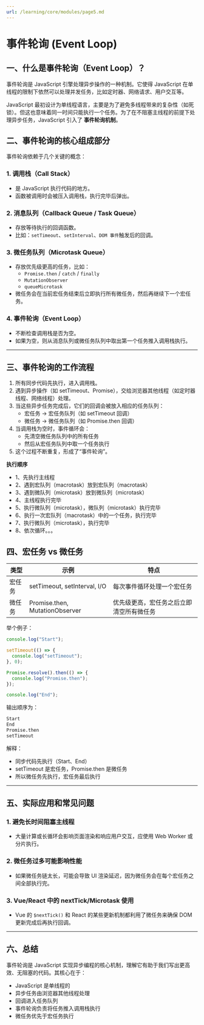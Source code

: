 ```yaml
---
url: /learning/core/modules/page5.md
---
```

# 事件轮询 (Event Loop)

## 一、什么是事件轮询（Event Loop）？

事件轮询是 JavaScript 引擎处理异步操作的一种机制。它使得 JavaScript 在单线程的限制下依然可以处理并发任务，比如定时器、网络请求、用户交互等。

JavaScript 最初设计为单线程语言，主要是为了避免多线程带来的复杂性（如死锁）。但这也意味着同一时间只能执行一个任务。为了在不阻塞主线程的前提下处理异步任务，JavaScript 引入了 **事件轮询机制**。

## 二、事件轮询的核心组成部分

事件轮询依赖于几个关键的概念：

### 1. 调用栈（Call Stack）

* 是 JavaScript 执行代码的地方。
* 函数被调用时会被压入调用栈，执行完毕后弹出。

### 2. 消息队列（Callback Queue / Task Queue）

* 存放等待执行的回调函数。
* 比如：`setTimeout`、`setInterval`、`DOM 事件`触发后的回调。

### 3. 微任务队列（Microtask Queue）

* 存放优先级更高的任务，比如：
  * `Promise.then` / `catch` / `finally`
  * `MutationObserver`
  * `queueMicrotask`
* 微任务会在当前宏任务结束后立即执行所有微任务，然后再继续下一个宏任务。

### 4. 事件轮询（Event Loop）

* 不断检查调用栈是否为空。
* 如果为空，则从消息队列或微任务队列中取出第一个任务推入调用栈执行。

***

## 三、事件轮询的工作流程

1. 所有同步代码先执行，进入调用栈。
2. 遇到异步操作（如 setTimeout、Promise），交给浏览器其他线程（如定时器线程、网络线程）处理。
3. 当这些异步任务完成后，它们的回调会被放入相应的任务队列：
   * 宏任务 → 宏任务队列（如 setTimeout 回调）
   * 微任务 → 微任务队列（如 Promise.then 回调）
4. 当调用栈为空时，事件循环会：
   * 先清空微任务队列中的所有任务
   * 然后从宏任务队列中取一个任务执行
5. 这个过程不断重复，形成了“事件轮询”。

**执行顺序**

* 1、先执行主线程
* 2、遇到宏队列（macrotask）放到宏队列（macrotask）
* 3、遇到微队列（microtask）放到微队列（microtask）
* 4、主线程执行完毕
* 5、执行微队列（microtask），微队列（microtask）执行完毕
* 6、执行一次宏队列（macrotask）中的一个任务，执行完毕
* 7、执行微队列（microtask），执行完毕
* 8、依次循环。。。

## 四、宏任务 vs 微任务

| 类型     | 示例                              | 特点                                       |
|----------|-----------------------------------|--------------------------------------------|
| 宏任务   | setTimeout, setInterval, I/O      | 每次事件循环处理一个宏任务                 |
| 微任务   | Promise.then, MutationObserver    | 优先级更高，宏任务之后立即清空所有微任务   |

举个例子：

```js
console.log("Start");

setTimeout(() => {
  console.log("setTimeout");
}, 0);

Promise.resolve().then(() => {
  console.log("Promise.then");
});

console.log("End");
```

输出顺序为：

```bash
Start
End
Promise.then
setTimeout
```

解释：

* 同步代码先执行（Start、End）
* setTimeout 是宏任务，Promise.then 是微任务
* 所以微任务先执行，宏任务最后执行

***

## 五、实际应用和常见问题

### 1. 避免长时间阻塞主线程

* 大量计算或长循环会影响页面渲染和响应用户交互，应使用 Web Worker 或分片执行。

### 2. 微任务过多可能影响性能

* 如果微任务链太长，可能会导致 UI 渲染延迟，因为微任务会在每个宏任务之间全部执行完。

### 3. Vue/React 中的 nextTick/Microtask 使用

* Vue 的 `$nextTick()` 和 React 的某些更新机制都利用了微任务来确保 DOM 更新完成后再执行回调。

***

## 六、总结

事件轮询是 JavaScript 实现异步编程的核心机制，理解它有助于我们写出更高效、无阻塞的代码。其核心在于：

* JavaScript 是单线程的
* 异步任务由浏览器其他线程处理
* 回调进入任务队列
* 事件轮询负责将任务推入调用栈执行
* 微任务优先于宏任务执行
